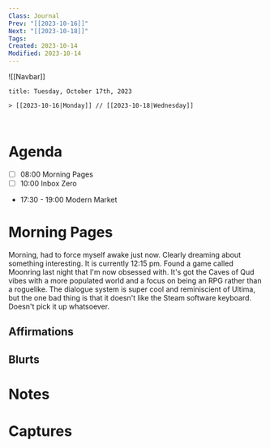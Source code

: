 ```yaml
---
Class: Journal
Prev: "[[2023-10-16]]"
Next: "[[2023-10-18]]"
Tags: 
Created: 2023-10-14
Modified: 2023-10-14
---
```


![[Navbar]]

```ad-date
title: Tuesday, October 17th, 2023

> [[2023-10-16|Monday]] // [[2023-10-18|Wednesday]]



```

# Agenda

- [ ] 08:00 Morning Pages
- [ ] 10:00 Inbox Zero
- 17:30 - 19:00 Modern Market

# Morning Pages

Morning, had to force myself awake just now. Clearly dreaming about something interesting. It is currently 12:15 pm. Found a game called Moonring last night that I'm now obsessed with. It's got the Caves of Qud vibes with a more populated world and a focus on being an RPG rather than a roguelike. The dialogue system is super cool and reminiscient of Ultima, but the one bad thing is that it doesn't like the Steam software keyboard. Doesn't pick it up whatsoever.

## Affirmations

## Blurts

# Notes

# Captures
